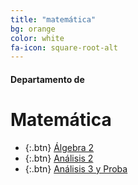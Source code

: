 ```yaml
---
title: "matemática"
bg: orange
color: white
fa-icon: square-root-alt
---
```

#### Departamento de
# Matemática

* {:.btn}  [Álgebra 2](https://www.proyl.com/5xv2CQ8Vh)
* {:.btn}  [Análisis 2](https://www.proyl.com/h1B7ci0IR)
* {:.btn}  [Análisis 3 y Proba](https://www.proyl.com/N8SjgS7u2)